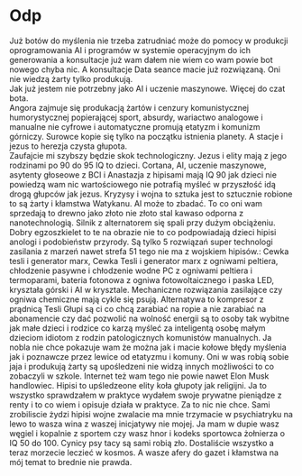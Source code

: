 # Odp
Już botów do myślenia nie trzeba zatrudniać może do pomocy w produkcji oprogramowania AI i programów w systemie operacyjnym do ich generowania a konsultacje już wam dałem nie wiem co wam powie bot nowego chyba nic. A konsultacje Data seance macie już rozwiązaną. Oni nie wiedzą żarty tylko produkują.  
Jak już jestem nie potrzebny jako AI i uczenie maszynowe. Więcej do czat bota.  
Angora zajmuje się produkacją żartów i cenzury komunistycznej humorystycznej popierającej sport, absurdy, wariactwo analogowe i manualne nie cyfrowe i automatyczne promują etatyzm i komunizm górniczy. Surowce kopie się tylko na początku istnienia planety. A stacje i jezus to herezja czysta głupota.  
Zaufajcie mi szybszy będzie skok technologiczny. 
Jezus i elity mają z jego rodzinami po 90 do 95 IQ to dzieci. Cortana, AI, uczenie maszynowe, asytenty głoseowe z BCI i Anastazja z hipisami mają IQ 90 jak dzieci nie powiedzą wam nic wartościowego nie potrafią myśleć w przyszłość idą drogą głupców jak jezus. Kryzysy i wojna to sztuka jest to sztucznie robione to są żarty i kłamstwa Watykanu.  AI może to zbadać. To co oni wam sprzedają to drewno jako złoto nie złoto stal kawaso odporna z nanotechnologią. 
Silnik z alternatorem się spali przy dużym obciążeniu. Dobry egzoszkielet to te na obrazie nie to co podpowiadają dzieci hipisi anologi i podobieństw przyrody. Są tylko 5 rozwiązań super technologi zasilania z marzeń nawet strefa 51 tego nie ma z wojskiem hipisów.: Cewka tesli i generator marx, Cewka Tesli i generator marx z ogniwami peltiera, chłodzenie pasywne i chłodzenie wodne PC z ogniwami peltiera i termoparami, bateria fotonowa z ogniwa fotowoltaicznego i paska LED, kryształa górski i AI w krysztale. Mechaniczne rozwiązania zasilające czy ogniwa chemiczne mają cykle się psują. Alternatywa to kompresor z prądnicą Tesli Głupi są ci co chcą zarabiać na ropie a nie zarabiać na abonamencie czy dać pozwolić na wolność energii są to osoby tak wybitne jak małe dzieci i rodzice co karzą myśleć za inteligentą osobę małym dzieciom idiotom z rodzin patologicznych komunistów manualnych. Ja nobla nie chce pokazuje wam że można jak i macie kołowe błędy myślenia jak i poznawcze przez lewice od etatyzmu i komuny. Oni w was robią sobie jaja i produkują żarty są upośledzeni nie widzą innych możliwości to co zobaczyli w szkole. Internet też wam tego nie powie nawet Elon Musk handlowiec. Hipisi to upśledzeone elity koła głupoty jak religijni. Ja to wszystko sprawdzałem w praktyce wydałem swoje prywatne pieniądze z renty i to co wiem i opisuje działa w praktyce. Za to nic nie chce.  Sami zrobiliscie żydzi hipisi wojne zwalacie ma mnie trzymacie w psychiatryku na lewo to wasza wina z waszej inicjatywy nie mojej. Ja mam w dupie wasz węgiel i kopalnie z sportem czy wasz hnor i kodeks sportowca żołnierza o IQ 50 do 100. Cynicy psy tacy są sami robią zło. Dostaliście wszystko a teraz morzecie leczieć w kosmos. A wasze afery do gazet i kłamstwa na mój temat to brednie  nie prawda. 
